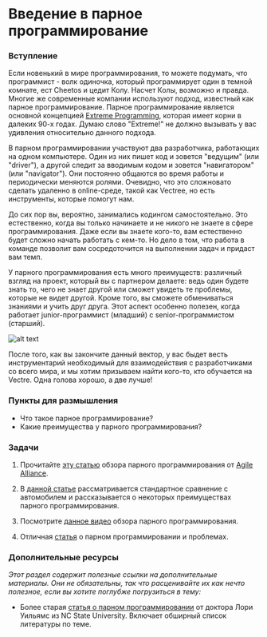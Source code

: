 # Введение в парное программирование

### Вступление

Если новенький в мире программирования, то можете подумать, что программист - волк одиночка, который программирует один в темной комнате, ест Cheetos и цедит Колу. Насчет Колы, возможно и правда. Многие же современные компании используют подход, известный как парное программирование. Парное программирование является основной концепцией [Extreme Programming](https://ru.wikipedia.org/wiki/%D0%AD%D0%BA%D1%81%D1%82%D1%80%D0%B5%D0%BC%D0%B0%D0%BB%D1%8C%D0%BD%D0%BE%D0%B5_%D0%BF%D1%80%D0%BE%D0%B3%D1%80%D0%B0%D0%BC%D0%BC%D0%B8%D1%80%D0%BE%D0%B2%D0%B0%D0%BD%D0%B8%D0%B5), которая имеет корни в далеких 90-х годах. Думаю слово "Extreme!" не должно вызывать у вас удивления относительно данного подхода.

В парном программировании участвуют два разработчика, работающих на одном компьютере. Один из них пишет код и зовется "ведущим" (или "driver"), а другой следит за вводимым кодом и зовется "навигатором" (или "navigator"). Они постоянно общаются во время работы и периодически меняются ролями. Очевидно, что это сложновато сделать удаленно в online-среде, такой как Vectree, но есть инструменты, которые помогут нам.

До сих пор вы, вероятно, занимались кодингом самостоятельно. Это естественно, когда вы только начинаете и не никого не знаете в сфере программирования. Даже если вы знаете кого-то, вам естественно будет сложно начать работать с кем-то. Но дело в том, что работа в команде позволит вам сосредоточится на выполнении задач и придаст вам темп.

У парного программирования есть много преимуществ: различный взгляд на проект, который вы с партнером делаете: ведь один будете знать то, чего не знает другой или сможет увидеть те проблемы, которые не видет другой. Кроме того, вы сможете обмениваться знаниями и учить друг друга. Этот аспект особенно полезен, когда работает junior-программист (младший) с senior-программистом (старший).

![alt text](https://user-images.githubusercontent.com/4215285/58506114-3a51e080-8197-11e9-8faa-7a782a7f1fd0.jpg)

После того, как вы закончите данный вектор, у вас быдет весть инструментарий необходимый для взаимодействия с разработчиками со всего мира, и мы хотим призываем найти кого-то, кто обучается на Vectre. Одна голова хорошо, а две лучше!

### Пункты для размышления

- Что такое парное программирование?
- Какие преимущества у парного программирования?

### Задачи

1. Прочитайте [эту статью](https://www.agilealliance.org/glossary/pairing/) обзора парного программирования от [Agile Alliance](https://www.agilealliance.org/).

2. В [данной статье](http://techcrunch.com/2012/03/17/pair-programming-considered-extremely-beneficial/) рассматривается стандартное сравнение с автомобилем и рассказывается о некоторых преимуществах парного программирования.

3. Посмотрите [данное видео](https://www.youtube.com/watch?v=qh1O4zHmNS8) обзора парного программирования.

4. Отличная [статья](https://habr.com/ru/post/151563/) о парном программировании и проблемах.

### Дополнительные ресурсы

_Этот раздел содержит полезные ссылки на дополнительные материалы. Они не обязательны, так что расценивайте их как нечто полезное, если вы хотите поглубже погрузиться в тему:_

- Более старая [статья о парном программировании](http://collaboration.csc.ncsu.edu/laurie/pair.html) от доктора Лори Уильямс из NC State University. Включает обширный список литературы по теме.
